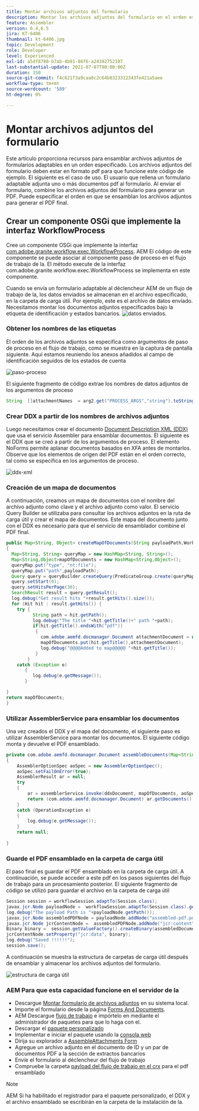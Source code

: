 ```yaml
---
title: Montar archivos adjuntos del formulario
description: Montar los archivos adjuntos del formulario en el orden especificado
feature: Assembler
version: 6.4,6.5
jira: KT-6406
thumbnail: kt-6406.jpg
topic: Development
role: Developer
level: Experienced
exl-id: a5df8780-b7ab-4b91-86f6-a24392752107
last-substantial-update: 2021-07-07T00:00:00Z
duration: 150
source-git-commit: f4c621f3a9caa8c2c64b8323312343fe421a5aee
workflow-type: tm+mt
source-wordcount: '589'
ht-degree: 0%

---
```


# Montar archivos adjuntos del formulario

Este artículo proporciona recursos para ensamblar archivos adjuntos de formularios adaptables en un orden especificado. Los archivos adjuntos del formulario deben estar en formato pdf para que funcione este código de ejemplo. El siguiente es el caso de uso.
El usuario que rellena un formulario adaptable adjunta uno o más documentos pdf al formulario.
Al enviar el formulario, combine los archivos adjuntos del formulario para generar un PDF. Puede especificar el orden en que se ensamblan los archivos adjuntos para generar el PDF final.

## Crear un componente OSGi que implemente la interfaz WorkflowProcess

Cree un componente OSGi que implemente la interfaz [com.adobe.granite.workflow.exec.WorkflowProcess](https://helpx.adobe.com/experience-manager/6-5/sites/developing/using/reference-materials/javadoc/com/adobe/granite/workflow/exec/WorkflowProcess.html). AEM El código de este componente se puede asociar al componente paso de proceso en el flujo de trabajo de la. El método execute de la interfaz com.adobe.granite.workflow.exec.WorkflowProcess se implementa en este componente.

Cuando se envía un formulario adaptable al déclencheur AEM de un flujo de trabajo de la, los datos enviados se almacenan en el archivo especificado, en la carpeta de carga útil. Por ejemplo, este es el archivo de datos enviado. Necesitamos montar los documentos adjuntos especificados bajo la etiqueta de identificación y estados bancarios.
![datos enviados](assets/submitted-data.JPG).

### Obtener los nombres de las etiquetas

El orden de los archivos adjuntos se especifica como argumentos de paso de proceso en el flujo de trabajo, como se muestra en la captura de pantalla siguiente. Aquí estamos reuniendo los anexos añadidos al campo de identificación seguidos de los estados de cuenta

![paso-proceso](assets/process-step.JPG)

El siguiente fragmento de código extrae los nombres de datos adjuntos de los argumentos de proceso

```java
String  []attachmentNames  = arg2.get("PROCESS_ARGS","string").toString().split(",");
```

### Crear DDX a partir de los nombres de archivos adjuntos

Luego necesitamos crear el documento [Document Description XML (DDX)](https://helpx.adobe.com/pdf/aem-forms/6-2/ddxRef.pdf) que usa el servicio Assembler para ensamblar documentos. El siguiente es el DDX que se creó a partir de los argumentos de proceso. El elemento NoForms permite aplanar documentos basados en XFA antes de montarlos. Observe que los elementos de origen del PDF están en el orden correcto, tal como se especifica en los argumentos de proceso.

![ddx-xml](assets/ddx.PNG)

### Creación de un mapa de documentos

A continuación, creamos un mapa de documentos con el nombre del archivo adjunto como clave y el archivo adjunto como valor. El servicio Query Builder se utilizaba para consultar los archivos adjuntos en la ruta de carga útil y crear el mapa de documentos. Este mapa del documento junto con el DDX es necesario para que el servicio de ensamblador combine el PDF final.

```java
public Map<String, Object> createMapOfDocuments(String payloadPath,WorkflowSession workflowSession )
{
  Map<String, String> queryMap = new HashMap<String, String>();
  Map<String,Object>mapOfDocuments = new HashMap<String,Object>();
  queryMap.put("type", "nt:file");
  queryMap.put("path",payloadPath);
  Query query = queryBuilder.createQuery(PredicateGroup.create(queryMap),workflowSession.adaptTo(Session.class));
  query.setStart(0);
  query.setHitsPerPage(30);
  SearchResult result = query.getResult();
  log.debug("Get result hits "+result.getHits().size());
  for (Hit hit : result.getHits()) {
    try {
          String path = hit.getPath();
          log.debug("The title "+hit.getTitle()+" path "+path);
          if(hit.getTitle().endsWith("pdf"))
           {
             com.adobe.aemfd.docmanager.Document attachmentDocument = new com.adobe.aemfd.docmanager.Document(path);
             mapOfDocuments.put(hit.getTitle(),attachmentDocument);
             log.debug("@@@@Added to map@@@@@ "+hit.getTitle());
           }
        }
    catch (Exception e)
       {
          log.debug(e.getMessage());
       }

}
return mapOfDocuments;
}
```

### Utilizar AssemblerService para ensamblar los documentos

Una vez creados el DDX y el mapa del documento, el siguiente paso es utilizar AssemblerService para montar los documentos.
El siguiente código monta y devuelve el PDF ensamblado.

```java
private com.adobe.aemfd.docmanager.Document assembleDocuments(Map<String, Object> mapOfDocuments, com.adobe.aemfd.docmanager.Document ddxDocument)
{
    AssemblerOptionSpec aoSpec = new AssemblerOptionSpec();
    aoSpec.setFailOnError(true);
    AssemblerResult ar = null;
    try
    {
        ar = assemblerService.invoke(ddxDocument, mapOfDocuments, aoSpec);
        return (com.adobe.aemfd.docmanager.Document) ar.getDocuments().get("GeneratedDocument.pdf");
    }
    catch (OperationException e)
    {
        log.debug(e.getMessage());
    }
    return null;
    
}
```

### Guarde el PDF ensamblado en la carpeta de carga útil

El paso final es guardar el PDF ensamblado en la carpeta de carga útil. A continuación, se puede acceder a este pdf en los pasos siguientes del flujo de trabajo para un procesamiento posterior.
El siguiente fragmento de código se utilizó para guardar el archivo en la carpeta de carga útil

```java
Session session = workflowSession.adaptTo(Session.class);
javax.jcr.Node payloadNode =  workflowSession.adaptTo(Session.class).getNode(workItem.getWorkflowData().getPayload().toString());
log.debug("The payload Path is "+payloadNode.getPath());
javax.jcr.Node assembledPDFNode = payloadNode.addNode("assembled-pdf.pdf", "nt:file"); 
javax.jcr.Node jcrContentNode =  assembledPDFNode.addNode("jcr:content", "nt:resource");
Binary binary =  session.getValueFactory().createBinary(assembledDocument.getInputStream());
jcrContentNode.setProperty("jcr:data", binary);
log.debug("Saved !!!!!!"); 
session.save();
```

A continuación se muestra la estructura de carpetas de carga útil después de ensamblar y almacenar los archivos adjuntos del formulario.

![estructura de carga útil](assets/payload-structure.JPG)

### AEM Para que esta capacidad funcione en el servidor de la

* Descargue [Montar formulario de archivos adjuntos](assets/assemble-form-attachments-af.zip) en su sistema local.
* Importe el formulario desde la página [Forms And Documents](http://localhost:4502/aem/forms.html/content/dam/formsanddocuments).
* AEM Descargue [flujo de trabajo](assets/assemble-form-attachments.zip) e impórtelo en mediante el administrador de paquetes para que lo haga con el.
* Descargar el [paquete personalizado](assets/assembletaskattachments.assembletaskattachments.core-1.0-SNAPSHOT.jar)
* Implementar e iniciar el paquete usando la [consola web](http://localhost:4502/system/console/bundles)
* Dirija su explorador a [AssembleAttachments Form](http://localhost:4502/content/dam/formsanddocuments/assembleattachments/jcr:content?wcmmode=disabled)
* Agregue un archivo adjunto en el documento de ID y un par de documentos PDF a la sección de extractos bancarios
* Envíe el formulario al déclencheur del flujo de trabajo
* Compruebe la carpeta [payload del flujo de trabajo en el crx](http://localhost:4502/crx/de/index.jsp#/var/fd/dashboard/payload) para el pdf ensamblado

>[!NOTE]
> AEM Si ha habilitado el registrador para el paquete personalizado, el DDX y el archivo ensamblado se escribirán en la carpeta de la instalación de la.
